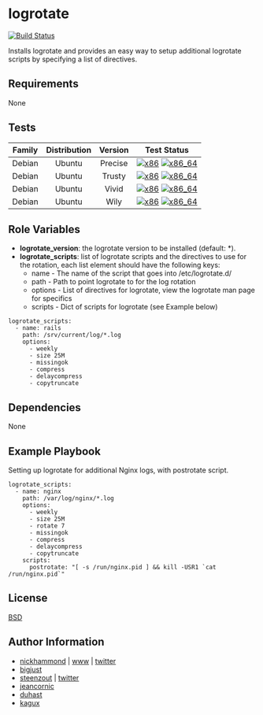# logrotate

[![Build Status](https://travis-ci.org/saucelabs-ansible/logrotate.svg?branch=master)](https://travis-ci.org/saucelabs-ansible/logrotate)

Installs logrotate and provides an easy way to setup additional logrotate scripts by
specifying a list of directives.

## Requirements

None

## Tests

| Family | Distribution | Version | Test Status |
|:-:|:-:|:-:|:-:|
| Debian | Ubuntu  | Precise | [![x86](http://img.shields.io/badge/x86-passed-006400.svg?style=flat)](#) [![x86_64](http://img.shields.io/badge/x86_64-passed-006400.svg?style=flat)](#)  |
| Debian | Ubuntu  | Trusty  | [![x86](http://img.shields.io/badge/x86-passed-006400.svg?style=flat)](#) [![x86_64](http://img.shields.io/badge/x86_64-passed-006400.svg?style=flat)](#) |
| Debian | Ubuntu  | Vivid   | [![x86](http://img.shields.io/badge/x86-passed-006400.svg?style=flat)](#) [![x86_64](http://img.shields.io/badge/x86_64-passed-006400.svg?style=flat)](#) |
| Debian | Ubuntu  | Wily   | [![x86](http://img.shields.io/badge/x86-passed-006400.svg?style=flat)](#) [![x86_64](http://img.shields.io/badge/x86_64-passed-006400.svg?style=flat)](#) |


## Role Variables

* **logrotate_version**: the logrotate version to be installed (default: *).
* **logrotate_scripts**:
  list of logrotate scripts and the directives to use for the rotation,
  each list element should have the following keys:
    * name - The name of the script that goes into /etc/logrotate.d/
    * path - Path to point logrotate to for the log rotation
    * options - List of directives for logrotate, view the logrotate man page for specifics
    * scripts - Dict of scripts for logrotate (see Example below)

```
logrotate_scripts:
  - name: rails
    path: /srv/current/log/*.log
    options:
      - weekly
      - size 25M
      - missingok
      - compress
      - delaycompress
      - copytruncate
```

## Dependencies

None

## Example Playbook

Setting up logrotate for additional Nginx logs, with postrotate script.

```
logrotate_scripts:
  - name: nginx
    path: /var/log/nginx/*.log
    options:
      - weekly
      - size 25M
      - rotate 7
      - missingok
      - compress
      - delaycompress
      - copytruncate
    scripts:
      postrotate: "[ -s /run/nginx.pid ] && kill -USR1 `cat /run/nginx.pid`"

```

## License

[BSD](https://raw.githubusercontent.com/saucelabs-ansible/logrotate/master/LICENSE)

## Author Information

* [nickhammond](https://github.com/nickhammond) | [www](http://www.nickhammond.com) | [twitter](https://twitter.com/nickhammond)
* [bigjust](https://github.com/bigjust)
* [steenzout](https://github.com/steenzout) | [twitter](https:/twitter.com/steenzout)
* [jeancornic](https://github.com/jeancornic)
* [duhast](https://github.com/duhast)
* [kagux](https://github.com/kagux)
